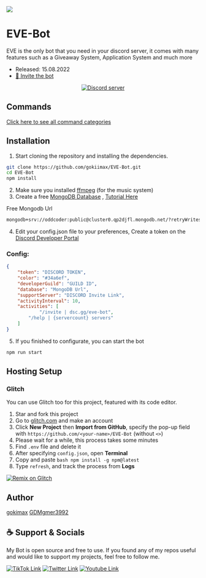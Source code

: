 ![](https://images.hdqwalls.com/wallpapers/wall-e-eve-minimal-4k-je.jpg)

# EVE-Bot
EVE is the only bot that you need in your discord server, it comes with many features such as a Giveaway System, Application System and much more
- Released: 15.08.2022
- [💌 Invite the bot](https://discord.com/api/oauth2/authorize?client_id=1009480009821474936&permissions=8&scope=bot%20applications.commands)
<p align="center">
	<a href="https://dsc.gg/gokimax">
		<img src="https://canary.discordapp.com/api/guilds/999373116918743100/embed.png" alt="Discord server">
	</a>
</p>

## Commands

[Click here to see all command categories](./src/types/commands/)

## Installation

1. Start cloning the repository and installing the dependencies.
```bash
git clone https://github.com/gokiimax/EVE-Bot.git
cd EVE-Bot
npm install
```
2. Make sure you installed [ffmpeg](https://ffmpeg.org/) (for the music system)
3. Create a free [MongoDB Database](https://www.mongodb.com/) , [Tutorial Here](https://www.youtube.com/watch?v=Amlh956Xn0I)

Free Mongodb Url
```bash
mongodb+srv://oddcoder:public@cluster0.qp2djfl.mongodb.net/?retryWrites=true&w=majority
```
4. Edit your config.json file to your preferences, Create a token on the [Discord Developer Portal](https://discord.com/developers/applications)
### Config:
```json
{
    "token": "DISCORD TOKEN",
    "color": "#34a6ef",
    "developerGuild": "GUILD ID",
    "database": "MongoDB Url",
    "supportServer": "DISCORD Invite Link",
    "activityInterval": 10,
    "activities": [
            "/invite | dsc.gg/eve-bot",
	    "/help | {servercount} servers"
    ]
}
```
5. If you finished to configurate, you can start the bot
```bash
npm run start
```
## Hosting Setup

### Glitch
You can use Glitch too for this project, featured with its code editor.

1. Star and fork this project
2. Go to [glitch.com](https://glitch.com) and make an account
3. Click **New Project** then **Import from GitHub**, specify the pop-up field with `https://github.com/<your-name>/EVE-Bot` (without `<>`)
4. Please wait for a while, this process takes some minutes
5. Find `.env` file and delete it
6. After specifying `config.json`, open **Terminal**
7. Copy and paste ```bash
npm install -g npm@latest
                  ```
8. Type `refresh`, and track the process from **Logs**

<a href="https://glitch.com/edit/#!/import/github/Clytage/rawon"><img src="https://cdn.glitch.com/2703baf2-b643-4da7-ab91-7ee2a2d00b5b%2Fremix-button.svg" alt="Remix on Glitch"></a>


## Author
[gokimax](https://github.com/gokiimax)
[GDMgmer3992](https://github.com/GDMgmer3992)

## ☕️ Support & Socials
My Bot is open source and free to use. If you found any of my repos useful and would like to support my projects, feel free to follow me.


[![TikTok Link](https://img.shields.io/badge/TikTok-000000?style=for-the-badge&logo=tiktok&logoColor=white)](https://tiktok.com/@maxii.x6)
[![Twitter Link](https://img.shields.io/badge/Twitter-1DA1F2?style=for-the-badge&logo=twitter&logoColor=white)](https://twitter.com/gokimax_x)
[![Youtube Link](https://img.shields.io/badge/YOUTUBE-E4405F?style=for-the-badge&logo=youtube&logoColor=white)](https://youtube.com/@gokimax)
